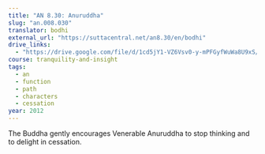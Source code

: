 ```yaml
---
title: "AN 8.30: Anuruddha"
slug: "an.008.030"
translator: bodhi
external_url: "https://suttacentral.net/an8.30/en/bodhi"
drive_links:
  - "https://drive.google.com/file/d/1cd5jY1-VZ6Vsv0-y-mPFGyfWuWa8U9xS/view?usp=drivesdk"
course: tranquility-and-insight
tags:
  - an
  - function
  - path
  - characters
  - cessation
year: 2012
---
```


The Buddha gently encourages Venerable Anuruddha to stop thinking and to delight in cessation.
